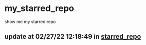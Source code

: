# my_starred_repo
show me my starred repo

update at 02/27/22 12:18:49 in [starred_repo](./index.html)
---


